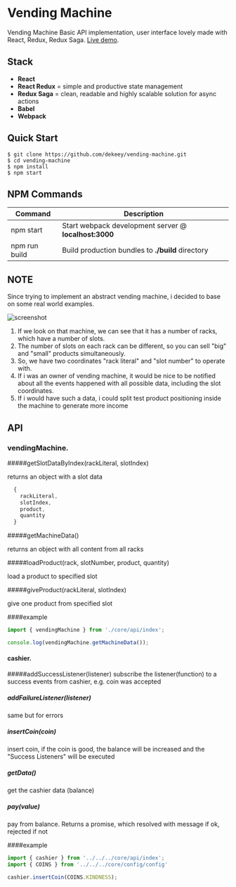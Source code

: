 # Vending Machine

Vending Machine Basic API implementation, user interface lovely made with React, Redux, Redux Saga. [Live demo](https://vending-machine-react-redux.herokuapp.com).


Stack
-----

- **React**
- **React Redux** = simple and productive state management
- **Redux Saga** = clean, readable and highly scalable solution for async actions 
- **Babel**
- **Webpack**


Quick Start
-----------

```shell
$ git clone https://github.com/dekeey/vending-machine.git
$ cd vending-machine
$ npm install
$ npm start
```


NPM Commands
------------

|Command|Description|
|---|---|
|npm start|Start webpack development server @ **localhost:3000**|
|npm run build|Build production bundles to **./build** directory|

NOTE
------------
Since trying to implement an abstract vending machine, i decided to base on some real world examples.


![screenshot](https://4.bp.blogspot.com/-4csMlJfkQmY/V1OWyxuth_I/AAAAAAAAGHM/xiFI5uavJ3YrZtuhrv-eIdLIuM2fGbzTgCLcB/s1600/Design%2BVending%2BMachine%2Bin%2BJava.jpg)


1. If we look on that machine, we can see that it has a number of racks, which have a number of slots.
2. The number of slots on each rack can be different, so you can sell "big" and "small" products simultaneously.
3. So, we have two coordinates "rack literal" and "slot number" to operate with.
4. If i was an owner of vending machine, it would be nice to be notified about all the events happened with all possible data, including the slot coordinates.
5. If i would have such a data, i could split test product positioning inside the machine to generate more income




API
------------

### vendingMachine.

#####getSlotDataByIndex(rackLiteral, slotIndex)
  
  returns an object with a slot data
  
  ```javascript
    {
      rackLiteral,
      slotIndex,
      product,
      quantity
    }
```

#####getMachineData()
  
  returns an object with all content from all racks

#####loadProduct(rack, slotNumber, product, quantity)
  
  load a product to specified slot

#####giveProduct(rackLiteral, slotIndex)
  
  give one product from specified slot

####example
  ```javascript
import { vendingMachine } from './core/api/index';

console.log(vendingMachine.getMachineData());
```

#### cashier.

#####addSuccessListener(listener)
subscribe the listener(function) to a success events from cashier, e.g. coin was accepted

#####  addFailureListener(listener)
same but for errors

#####  insertCoin(coin)
insert coin, if the coin is good, the balance will be increased and the "Success Listeners" will be executed

#####  getData()
get the cashier data (balance)

#####  pay(value)
pay from balance. Returns a promise, which resolved with message if ok, rejected if not

####example
  ```javascript
import { cashier } from '../../../core/api/index';
import { COINS } from '../../../core/config/config'

cashier.insertCoin(COINS.KINDNESS);

```
